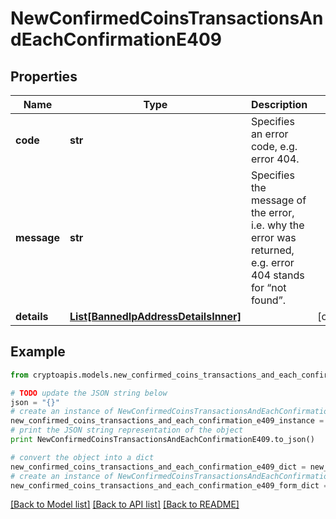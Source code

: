 # NewConfirmedCoinsTransactionsAndEachConfirmationE409


## Properties
Name | Type | Description | Notes
------------ | ------------- | ------------- | -------------
**code** | **str** | Specifies an error code, e.g. error 404. | 
**message** | **str** | Specifies the message of the error, i.e. why the error was returned, e.g. error 404 stands for “not found”. | 
**details** | [**List[BannedIpAddressDetailsInner]**](BannedIpAddressDetailsInner.md) |  | [optional] 

## Example

```python
from cryptoapis.models.new_confirmed_coins_transactions_and_each_confirmation_e409 import NewConfirmedCoinsTransactionsAndEachConfirmationE409

# TODO update the JSON string below
json = "{}"
# create an instance of NewConfirmedCoinsTransactionsAndEachConfirmationE409 from a JSON string
new_confirmed_coins_transactions_and_each_confirmation_e409_instance = NewConfirmedCoinsTransactionsAndEachConfirmationE409.from_json(json)
# print the JSON string representation of the object
print NewConfirmedCoinsTransactionsAndEachConfirmationE409.to_json()

# convert the object into a dict
new_confirmed_coins_transactions_and_each_confirmation_e409_dict = new_confirmed_coins_transactions_and_each_confirmation_e409_instance.to_dict()
# create an instance of NewConfirmedCoinsTransactionsAndEachConfirmationE409 from a dict
new_confirmed_coins_transactions_and_each_confirmation_e409_form_dict = new_confirmed_coins_transactions_and_each_confirmation_e409.from_dict(new_confirmed_coins_transactions_and_each_confirmation_e409_dict)
```
[[Back to Model list]](../README.md#documentation-for-models) [[Back to API list]](../README.md#documentation-for-api-endpoints) [[Back to README]](../README.md)


